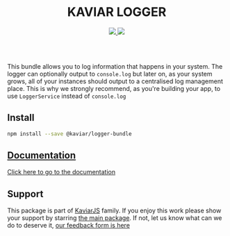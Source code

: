 <h1 align="center">KAVIAR LOGGER</h1>

<p align="center">
  <a href="https://travis-ci.org/kaviarjs/logger-bundle">
    <img src="https://api.travis-ci.org/kaviarjs/logger-bundle.svg?branch=master" />
  </a>
  <a href="https://coveralls.io/github/kaviarjs/logger-bundle?branch=master">
    <img src="https://coveralls.io/repos/github/kaviarjs/logger-bundle/badge.svg?branch=master" />
  </a>
</p>

<br />
<br />

This bundle allows you to log information that happens in your system. The logger can optionally output to `console.log` but later on, as your system grows, all of your instances should output to a centralised log management place. This is why we strongly recommend, as you're building your app, to use `LoggerService` instead of `console.log`

## Install

```bash
npm install --save @kaviar/logger-bundle
```

## [Documentation](./DOCUMENTATION.md)

[Click here to go to the documentation](./DOCUMENTATION.md)

## Support

This package is part of [KaviarJS](https://www.kaviarjs.com) family. If you enjoy this work please show your support by starring [the main package](https://github.com/kaviarjs/kaviar). If not, let us know what can we do to deserve it, [our feedback form is here](https://forms.gle/DTMg5Urgqey9QqLFA)
